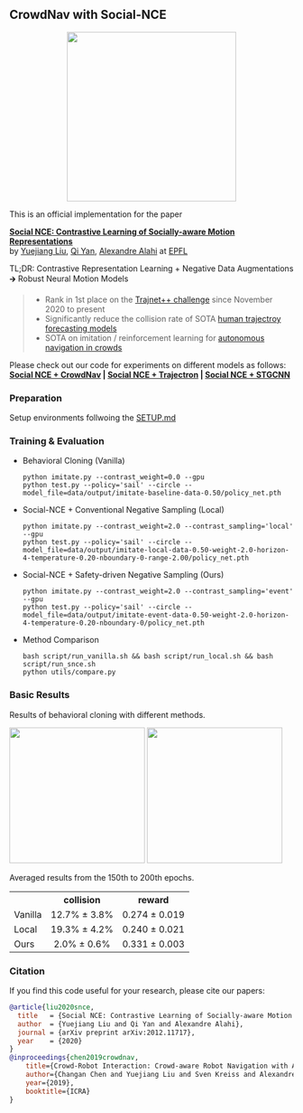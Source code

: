 ## CrowdNav with Social-NCE

<p align="center">
  <img src="docs/illustration.png" width="300">
</p>

This is an official implementation for the paper 

**[Social NCE: Contrastive Learning of Socially-aware Motion Representations](https://arxiv.org/abs/2012.11717)**
<br>by
<a href="https://sites.google.com/view/yuejiangliu/">Yuejiang Liu</a>,
<a href="https://qiyan98.github.io/">Qi Yan</a>,
<a href="https://people.epfl.ch/alexandre.alahi/?lang=en/">Alexandre Alahi</a> at
<a href="https://www.epfl.ch/labs/vita/">EPFL</a>
<br>

TL;DR: Contrastive Representation Learning + Negative Data Augmentations &#129138; Robust Neural Motion Models
> * Rank in 1st place on the [Trajnet++ challenge](https://www.aicrowd.com/challenges/trajnet-a-trajectory-forecasting-challenge/leaderboards) since November 2020 to present
> * Significantly reduce the collision rate of SOTA [human trajectroy forecasting models](https://github.com/StanfordASL/Trajectron-plus-plus)
> * SOTA on imitation / reinforcement learning for [autonomous navigation in crowds](https://github.com/vita-epfl/CrowdNav)

Please check out our code for experiments on different models as follows:  
**[Social NCE + CrowdNav](https://github.com/vita-epfl/social-nce-crowdnav)  |  [Social NCE + Trajectron](https://github.com/YuejiangLIU/social-nce-trajectron-plus-plus)  |  [Social NCE + STGCNN](https://github.com/qiyan98/social-nce-stgcnn)**

### Preparation

Setup environments follwoing the [SETUP.md](docs/SETUP.md)

### Training & Evaluation

* Behavioral Cloning (Vanilla)
  ```
  python imitate.py --contrast_weight=0.0 --gpu
  python test.py --policy='sail' --circle --model_file=data/output/imitate-baseline-data-0.50/policy_net.pth
  ```
* Social-NCE + Conventional Negative Sampling (Local)
  ```
  python imitate.py --contrast_weight=2.0 --contrast_sampling='local' --gpu
  python test.py --policy='sail' --circle --model_file=data/output/imitate-local-data-0.50-weight-2.0-horizon-4-temperature-0.20-nboundary-0-range-2.00/policy_net.pth
  ```
* Social-NCE + Safety-driven Negative Sampling (Ours)
  ```
  python imitate.py --contrast_weight=2.0 --contrast_sampling='event' --gpu
  python test.py --policy='sail' --circle --model_file=data/output/imitate-event-data-0.50-weight-2.0-horizon-4-temperature-0.20-nboundary-0/policy_net.pth
  ```
* Method Comparison
  ```
  bash script/run_vanilla.sh && bash script/run_local.sh && bash script/run_snce.sh
  python utils/compare.py
  ```

### Basic Results

Results of behavioral cloning with different methods.

<img src="docs/collision.png" height="240"/> <img src="docs/reward.png" height="240"/> 

Averaged results from the 150th to 200th epochs.

<table><tbody>
<!-- START TABLE -->
<!-- TABLE HEADER -->
<th valign="bottom"></th>
<th valign="bottom">collision</th>
<th valign="bottom">reward</th>
<!-- TABLE BODY -->
<tr><td align="left">Vanilla</td>
<td align="center">12.7% &#177; 3.8%</td>
<td align="center">0.274 &#177; 0.019</td>
<tr><td align="left">Local</td>
<td align="center">19.3% &#177; 4.2%</td>
<td align="center">0.240 &#177; 0.021</td>
<tr><td align="left">Ours</td>
<td align="center">2.0% &#177; 0.6%</td>
<td align="center">0.331 &#177; 0.003</td>
</tr>
</tbody></table>

### Citation

If you find this code useful for your research, please cite our papers:

```bibtex
@article{liu2020snce,
  title   = {Social NCE: Contrastive Learning of Socially-aware Motion Representations},
  author  = {Yuejiang Liu and Qi Yan and Alexandre Alahi},
  journal = {arXiv preprint arXiv:2012.11717},
  year    = {2020}
}
@inproceedings{chen2019crowdnav,
    title={Crowd-Robot Interaction: Crowd-aware Robot Navigation with Attention-based Deep Reinforcement Learning},
    author={Changan Chen and Yuejiang Liu and Sven Kreiss and Alexandre Alahi},
    year={2019},
    booktitle={ICRA}
}
```
